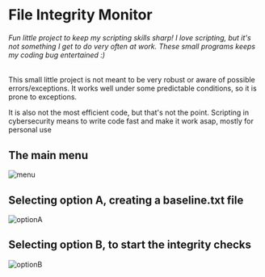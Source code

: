 # File Integrity Monitor
###### Fun little project to keep my scripting skills sharp! I love scripting, but it's not something I get to do very often at work. These small programs keeps my coding bug entertained :)



This small little project is not meant to be very robust or aware of possible errors/exceptions. It works well under some predictable conditions, so it is prone to exceptions.

It is also not the most efficient code, but that's not the point. Scripting in cybersecurity means to write code fast and make it work asap, mostly for personal use


## The main menu
![menu](https://user-images.githubusercontent.com/38294180/211168127-4eb43d45-4ace-4824-bbeb-d838c92210bc.png)

## Selecting option A, creating a baseline.txt file
![optionA](https://user-images.githubusercontent.com/38294180/211168132-2aff5b31-52c1-4379-824c-1cee1c14ffc8.png)


## Selecting option B, to start the integrity checks
![optionB](https://user-images.githubusercontent.com/38294180/211168140-c8fc74d2-ec53-44f8-99d6-11f59c43374d.png)
